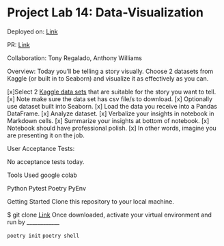 # Project Lab 14: Data-Visualization

Deployed on: [Link](https://github.com/kevinhenry/data-visualization)

PR: [Link](https://github.com/kevinhenry/data-visualization/pulls)

Collaboration:
  Tony Regalado, Anthony Williams

Overview: Today you’ll be telling a story visually. Choose 2 datasets from Kaggle (or built in to Seaborn) and visualize it as effectively as you can.

[x]Select 2 [Kaggle data sets](https://www.kaggle.com/datasets) that are suitable for the story you want to tell.
[x] Note make sure the data set has csv file/s to download.
[x] Optionally use dataset built into Seaborn.
[x] Load the data you receive into a Pandas DataFrame.
[x] Analyze dataset.
[x] Verbalize your insights in notebook in Markdown cells.
[x] Summarize your insights at bottom of notebook.
[x] Notebook should have professional polish.
[x] In other words, imagine you are presenting it on the job.

User Acceptance Tests:

No acceptance tests today.

Tools Used
google colab

Python
Pytest
Poetry
PyEnv

Getting Started
Clone this repository to your local machine.

$ git clone [Link](https://github.com/kevinhenry/data-visualization.git)
Once downloaded, activate your virtual environment and run by ____________

`poetry init`
`poetry shell`
